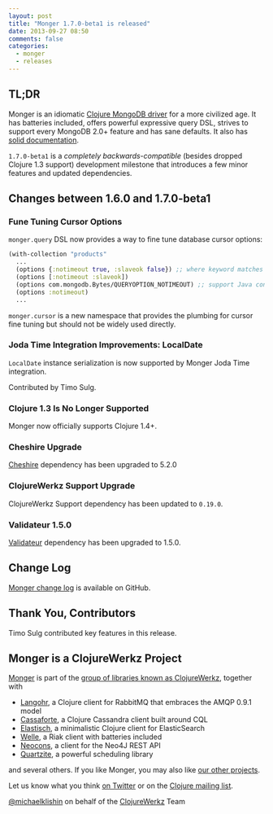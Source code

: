 ```yaml
---
layout: post
title: "Monger 1.7.0-beta1 is released"
date: 2013-09-27 08:50
comments: false
categories:
  - monger
  - releases
---
```


## TL;DR

Monger is an idiomatic [Clojure MongoDB driver](http://clojuremongodb.info) for a more civilized age.
It has batteries included, offers powerful expressive query DSL, strives to support every MongoDB 2.0+ feature and has sane defaults.
It also has [solid documentation](http://clojuremongodb.info).

`1.7.0-beta1` is a *completely backwards-compatible* (besides dropped Clojure 1.3 support)
development milestone that introduces a few minor features and updated dependencies.


## Changes between 1.6.0 and 1.7.0-beta1

### Fune Tuning Cursor Options

`monger.query` DSL now provides a way to fine tune database cursor
options:

``` clojure
(with-collection "products"
  ...
  (options {:notimeout true, :slaveok false}) ;; where keyword matches Bytes/QUERYOPTION_*
  (options [:notimeout :slaveok])
  (options com.mongodb.Bytes/QUERYOPTION_NOTIMEOUT) ;; support Java constants
  (options :notimeout)
  ...
```

`monger.cursor` is a new namespace that provides the plumbing for cursor
fine tuning but should not be widely used directly.



### Joda Time Integration Improvements: LocalDate

`LocalDate` instance serialization is now supported
by Monger Joda Time integration.

Contributed by Timo Sulg.


### Clojure 1.3 Is No Longer Supported

Monger now officially supports Clojure 1.4+.


### Cheshire Upgrade

[Cheshire](https://github.com/dakrone/cheshire) dependency has been upgraded to 5.2.0


### ClojureWerkz Support Upgrade

ClojureWerkz Support dependency has been updated to `0.19.0`.


### Validateur 1.5.0

[Validateur](https://github.com/michaelklishin/validateur) dependency has been upgraded to 1.5.0.



## Change Log

[Monger change log](https://github.com/michaelklishin/monger/blob/master/ChangeLog.md) is available on GitHub.



## Thank You, Contributors

Timo Sulg contributed key features in this release.



## Monger is a ClojureWerkz Project

[Monger](http://clojuremongodb.info) is part of the [group of libraries known as ClojureWerkz](http://clojurewerkz.org), together with

 * [Langohr](http://clojurerabbitmq.info), a Clojure client for RabbitMQ that embraces the AMQP 0.9.1 model
 * [Cassaforte](http://clojurecassandra.info), a Clojure Cassandra client built around CQL
 * [Elastisch](http://clojureelasticsearch.info), a minimalistic Clojure client for ElasticSearch
 * [Welle](http://clojureriak.info), a Riak client with batteries included
 * [Neocons](http://clojureneo4j.info), a client for the Neo4J REST API
 * [Quartzite](http://clojurequartz.info), a powerful scheduling library

and several others. If you like Monger, you may also like [our other projects](http://clojurewerkz.org).

Let us know what you think [on Twitter](http://twitter.com/clojurewerkz) or on the [Clojure mailing list](https://groups.google.com/group/clojure).


[@michaelklishin](http://twitter.com/michaelklishin) on behalf of the [ClojureWerkz](http://clojurewerkz.org) Team
